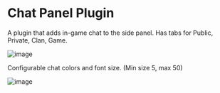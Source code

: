 # Chat Panel Plugin

A plugin that adds in-game chat to the side panel.
Has tabs for Public, Private, Clan, Game. 

![image](https://github.com/Yenof/Chat-Panel/assets/122739279/0cf70f0f-879d-4328-b989-43587e80991c)



Configurable chat colors and font size. (Min size 5, max 50)


![image](https://github.com/Yenof/chat-panel/assets/122739279/ffae31bd-7442-4bc0-be87-4675780cee5c)


